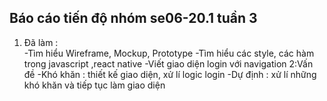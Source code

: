 ## Báo cáo tiến độ nhóm se06-20.1 tuần 3
1. Ðã làm :  
-Tìm hiểu Wireframe, Mockup, Prototype
-Tìm hiểu các style, các hàm trong javascript ,react native
-Viết giao diện login với navigation 
2:Vấn đề
-Khó khăn : thiết kế giao diện, xử lí logic login
-Dự định : xử lí những khó khăn và tiếp tục làm giao diện
